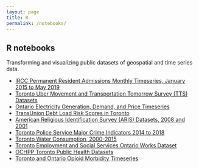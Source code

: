 ```yaml
---
layout: page
title: R
permalink: /notebooks/
---
```


## R notebooks

Transforming and visualizing public datasets of geospatial and time series data.

- [IRCC Permanent Resident Admissions Monthly Timeseries, January 2015 to May 2019](/Rnotebooks/IRCC.nb.html)
- [Toronto Uber Movement and Transportation Tomorrow Survey (TTS) Datasets](/Rnotebooks/TTS.nb.html)
- [Ontario Electricity Generation, Demand, and Price Timeseries](/Rnotebooks/IESO.nb.html)
- [TransUnion Debt Load Risk Scores in Toronto](/Rnotebooks/TransUnion.nb.html)
- [American Religious Identification Survey (ARIS) Datasets, 2008 and 2001](/Rnotebooks/ARIS.nb.html)
- [Toronto Police Service Major Crime Indicators 2014 to 2018](/Rnotebooks/MCI.nb.html)
- [Toronto Water Consumption, 2000-2015](/Rnotebooks/Toronto_Water.nb.html)
- [Toronto Employment and Social Services Ontario Works Dataset](/Rnotebooks/TESS_OW.nb.html)
- [OCHPP Toronto Public Health Datasets](/Rnotebooks/OCHPP.nb.html)
- [Toronto and Ontario Opioid Morbidity Timeseries](/Rnotebooks/Opioid_Timeseries.nb.html)

<!--
[R notebooks](/Rnotebooks)
-->
